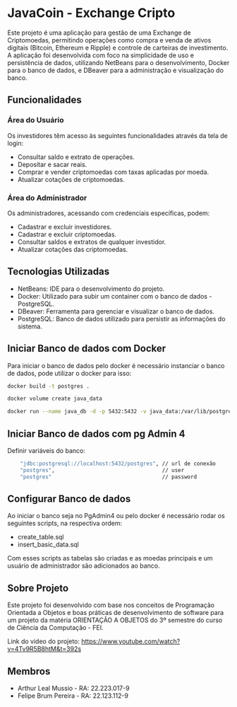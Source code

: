 # JavaCoin - Exchange Cripto

Este projeto é uma aplicação para gestão de uma Exchange de Criptomoedas, permitindo operações como compra e venda de ativos digitais (Bitcoin, Ethereum e Ripple) e controle de carteiras de investimento. A aplicação foi desenvolvida com foco na simplicidade de uso e persistência de dados, utilizando NetBeans para o desenvolvimento, Docker para o banco de dados, e DBeaver para a administração e visualização do banco.

## Funcionalidades

### Área do Usuário

Os investidores têm acesso às seguintes funcionalidades através da tela de login:

- Consultar saldo e extrato de operações.
- Depositar e sacar reais.
- Comprar e vender criptomoedas com taxas aplicadas por moeda.
- Atualizar cotações de criptomoedas.

### Área do Administrador

Os administradores, acessando com credenciais específicas, podem:

- Cadastrar e excluir investidores.
- Cadastrar e excluir criptomoedas.
- Consultar saldos e extratos de qualquer investidor.
- Atualizar cotações das criptomoedas.

## Tecnologias Utilizadas

- NetBeans: IDE para o desenvolvimento do projeto.
- Docker: Utilizado para subir um container com o banco de dados - PostgreSQL.
- DBeaver: Ferramenta para gerenciar e visualizar o banco de dados.
- PostgreSQL: Banco de dados utilizado para persistir as informações do sistema.

## Iniciar Banco de dados com Docker

Para iniciar o banco de dados pelo docker é necessário instanciar o banco de dados, pode utilizar o docker para isso:
```bash
docker build -t postgres . 
``` 
```bash
docker volume create java_data
``` 
```bash
docker run --name java_db -d -p 5432:5432 -v java_data:/var/lib/postgresql/data postgres    
``` 

## Iniciar Banco de dados com pg Admin 4

Definir variáveis do banco:
```bash
    "jdbc:postgresql://localhost:5432/postgres", // url de conexão
    "postgres",                                  // user
    "postgres"                                   // password
```

## Configurar Banco de dados

Ao iniciar o banco seja no PgAdmin4 ou pelo docker é necessário rodar os seguintes scripts, na respectiva ordem:

- create_table.sql
- insert_basic_data.sql

Com esses scripts as tabelas são criadas e as moedas principais e um usuário de administrador são adicionados ao banco.

## Sobre Projeto
Este projeto foi desenvolvido com base nos conceitos de Programação Orientada a Objetos e boas práticas de desenvolvimento de software para um projeto da matéria ORIENTAÇÃO A OBJETOS do 3º semestre do curso de Ciência da Computação - FEI.

Link do video do projeto:
https://www.youtube.com/watch?v=4Tv9R5B8htM&t=392s

## Membros

- Arthur Leal Mussio  - RA: 22.223.017-9
- Felipe Brum Pereira - RA: 22.123.112-9
